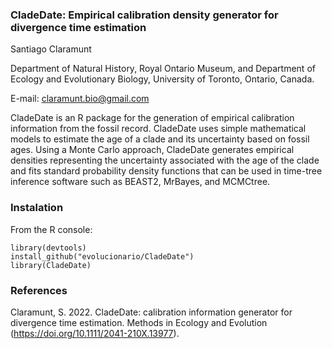### CladeDate: Empirical calibration density generator for divergence time estimation

Santiago Claramunt

Department of Natural History, Royal Ontario Museum, and
Department of Ecology and Evolutionary Biology, University of Toronto, Ontario, Canada.

E-mail: claramunt.bio@gmail.com

CladeDate is an R package for the generation of empirical calibration information from the fossil record. CladeDate uses simple mathematical models to estimate the age of a clade and its uncertainty based on fossil ages. Using a Monte Carlo approach, CladeDate generates empirical densities representing the uncertainty associated with the age of the clade and fits standard probability density functions that can be used in time-tree inference software such as BEAST2, MrBayes, and MCMCtree.

### Instalation

From the R console:

````
library(devtools)
install_github("evolucionario/CladeDate")
library(CladeDate)
````

### References

Claramunt, S. 2022. CladeDate: calibration information generator for divergence time estimation. Methods in Ecology and Evolution  (https://doi.org/10.1111/2041-210X.13977).
